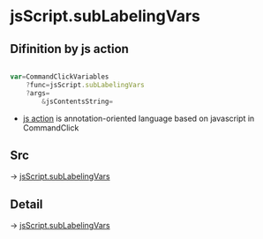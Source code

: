 # jsScript.subLabelingVars

## Difinition by js action

```js.js

var=CommandClickVariables
	?func=jsScript.subLabelingVars
	?args=
		&jsContentsString=
```

- [js action]() is annotation-oriented language based on javascript in CommandClick

## Src

-> [jsScript.subLabelingVars](https://github.com/puutaro/CommandClick/blob/master/app/src/main/java/com/puutaro/commandclick/fragment_lib/terminal_fragment/js_interface/edit/JsScript.kt#L44)

## Detail

-> [jsScript.subLabelingVars](https://github.com/puutaro/CommandClick/blob/master/md/developer/js_interface/details/edit/JsScript/subLabelingVars.md)
